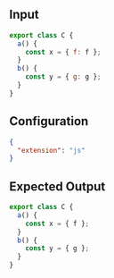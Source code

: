 ## Input

```javascript input
export class C {
  a() {
    const x = { f: f };
  }
  b() {
    const y = { g: g };
  }
}
```

## Configuration

```json configuration
{
  "extension": "js"
}
```

## Expected Output

```javascript expected output
export class C {
  a() {
    const x = { f };
  }
  b() {
    const y = { g };
  }
}
```
